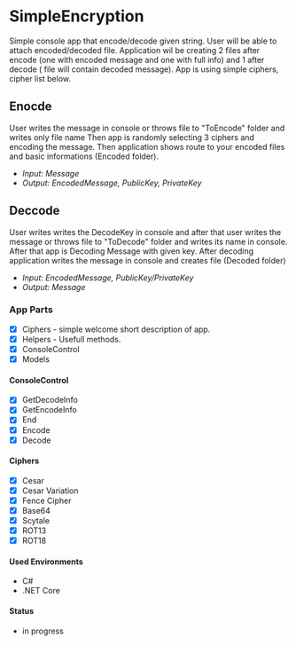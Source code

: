 # SimpleEncryption

Simple console app that encode/decode given string. User will be able to attach encoded/decoded file. Application wil be creating 2 files after encode (one with encoded message and one with full info) and 1 after decode ( file will contain decoded message). App is using simple ciphers, cipher list below.  

## Enocde
User writes the message in console or throws file to "ToEncode" folder and writes only file name Then app is randomly selecting 3 ciphers and
encoding the message. Then application shows route to your encoded files and basic informations (Encoded folder).

- *Input: Message*
- *Output: EncodedMessage, PublicKey, PrivateKey*

## Deccode
User writes writes the DecodeKey in console and after that user writes the message or throws file to "ToDecode" folder and writes its name in console. After that app is Decoding Message with given key. After decoding application writes the message in console and creates file (Decoded folder)

- *Input: EncodedMessage, PublicKey/PrivateKey*
- *Output: Message*


### App Parts
- [X] Ciphers - simple welcome short description of app.
- [X] Helpers - Usefull methods.
- [X] ConsoleControl
- [X] Models

#### ConsoleControl
- [X] GetDecodeInfo
- [X] GetEncodeInfo
- [X] End
- [X] Encode 
- [X] Decode

#### Ciphers
- [X] Cesar
- [X] Cesar Variation
- [X] Fence Cipher
- [X] Base64
- [X] Scytale
- [X] ROT13
- [X] ROT18

#### Used Environments 
- C#
- .NET Core

#### Status
- in progress
